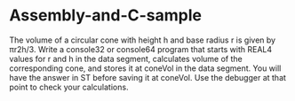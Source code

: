 # Assembly-and-C-sample
The volume of a circular cone with height h and base radius r is 
 given by πr2h/3. Write a console32 or console64 program that starts with REAL4 values for
r and h in the data segment, calculates volume of the corresponding cone, and stores it at coneVol
in the data segment. You will have the answer in ST before saving it at coneVol. Use the 
debugger at that point to check your calculations.

